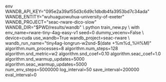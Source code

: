 env \
  WANDB_API_KEY="095e2a39af55d3c6d9c1dbdb4fa3953bd7c34ada" \
  WANDB_ENTITY="wuhuaguowuhua-university-of-exeter" \
  WANDB_PROJECT="seac-rware-dico-slow" \
  WANDB_DIR="$PWD/results/wandb" \
  python train_new.py \
    with env_name=rware-tiny-4ag-easy-v1 seed=0 dummy_vecenv=False \
         device=cuda use_wandb=True wandb_project=seac-rware \
         wandb_run_name="tiny4ag-longrun-w2snd-$(date +%m%d_%H%M)" \
         algorithm.num_processes=8 algorithm.num_steps=128 \
         algorithm.snd_metric=w2 algorithm.snd_coef=0.10 algorithm.seac_coef=1.0 \
         algorithm.snd_warmup_updates=5000 algorithm.seac_warmup_updates=5000 \
         num_env_steps=5000000 log_interval=50 save_interval=200000 eval_interval=0
